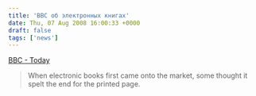 ```yaml
---
title: 'BBC об электронных книгах'
date: Thu, 07 Aug 2008 16:00:33 +0000
draft: false
tags: ['news']
---
```


[BBC - Today](http://news.bbc.co.uk/today/hi/today/newsid_7545000/7545598.stm)

> When electronic books first came onto the market, some thought it spelt the end for the printed page.